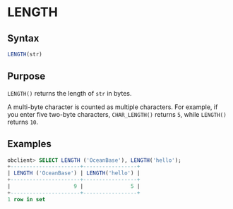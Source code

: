# LENGTH

## Syntax

```sql
LENGTH(str)
```

## Purpose

`LENGTH()` returns the length of `str` in bytes.

A multi-byte character is counted as multiple characters. For example, if you enter five two-byte characters, `CHAR_LENGTH()` returns `5`, while `LENGTH()` returns `10`.

## Examples

```sql
obclient> SELECT LENGTH ('OceanBase'), LENGTH('hello');
+----------------------+-----------------+
| LENGTH ('OceanBase') | LENGTH('hello') |
+----------------------+-----------------+
|                    9 |               5 |
+----------------------+-----------------+
1 row in set
```
